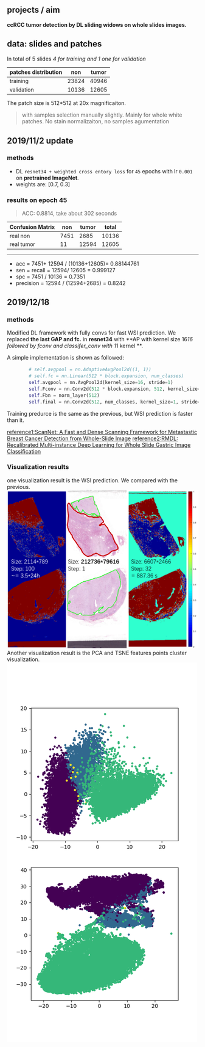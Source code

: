 ## projects / aim
**ccRCC tumor detection by DL sliding widows on whole slides images.**

## data: slides and patches
In total of 5 slides *4 for training and 1 one for validation*

| patches distribution | non   | tumor |
| ---------------------| ----- | ----- |
| training             | 23824 | 40946 |
| validation           | 10136 | 12605 |

The patch size is 512*512 at 20x magnificaiton.
> with samples selection manually slightly. Mainly for whole white patches. 
> No stain normalizaiton, no samples agumentation

## 2019/11/2 update
### methods
- DL `resnet34 + weighted cross entory loss` for `45` epochs with lr `0.001` on **pretrained ImageNet**.
- weights are: [0.7, 0.3]

### results on epoch 45
>ACC: 0.8814, take about 302 seconds

| Confusion Matrix     | non   | tumor | total |
| ---------------------| ----- | ----- | ----- |
| real non             | 7451  | 2685  | 10136 |
| real tumor           | 11    | 12594 | 12605 |

-----------------------


- acc = 7451+ 12594 / (10136+12605)= 0.88144761
- sen = recall = 12594/ 12605 = 0.999127
- spc = 7451 / 10136 = 0.7351
- precision = 12594 / (12594+2685) = 0.8242

## 2019/12/18
### methods 
Modified DL framework with fully convs for fast WSI prediction. 
We replaced **the last GAP and fc.** in **resnet34** with **AP with kernel size 16*16 followed by fconv and classifer_conv with 1*1 kernel **. 

A simple implementation is shown as followed:
```python
        # self.avgpool = nn.AdaptiveAvgPool2d((1, 1))
        # self.fc = nn.Linear(512 * block.expansion, num_classes)
        self.avgpool = nn.AvgPool2d(kernel_size=16, stride=1)
        self.Fconv = nn.Conv2d(512 * block.expansion, 512, kernel_size=1, stride=1, bias=False)
        self.Fbn = norm_layer(512)
        self.final = nn.Conv2d(512, num_classes, kernel_size=1, stride=1, bias=False)
```
Training predurce is the same as the previous, but WSI prediction is faster than it.

[reference1:ScanNet: A Fast and Dense Scanning Framework for Metastastic Breast Cancer Detection from Whole-Slide Image](https://ieeexplore.ieee.org/document/8354169)
[reference2:RMDL: Recalibrated Multi-instance Deep Learning for Whole Slide Gastric Image Classification](https://www.researchgate.net/publication/335511979_RMDL_Recalibrated_Multi-instance_Deep_Learning_for_Whole_Slide_Gastric_Image_Classification)

### Visualization results 
one visualization result is the WSI prediction. We compared with the previous.
![WSIprediction](https://github.com/gatsby2016/DLforWSI/blob/master/results/results1.png)
Another visualization result is the PCA and TSNE features points cluster visualization.
![PCAandTSNE](https://github.com/gatsby2016/DLforWSI/blob/master/results/pca.png)


